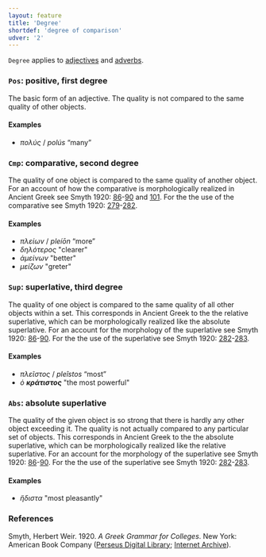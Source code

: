 ```yaml
---
layout: feature
title: 'Degree'
shortdef: 'degree of comparison'
udver: '2'
---
```


`Degree` applies to <a href="http://universaldependencies.org/grc/pos/ADJ.html" target="_blank">adjectives</a> and <a href="http://universaldependencies.org/grc/pos/ADV.html" target="_blank">adverbs</a>.

### <a name="Pos">`Pos`</a>: positive, first degree

The basic form of an adjective. The quality is not compared to the same quality of other objects.

#### Examples

* _πολύς_ / _polús_ “many”

### <a name="Cmp">`Cmp`</a>: comparative, second degree

The quality of one object is compared to the same quality of another
object. For an account of how the comparative is morphologically realized in Ancient Greek see Smyth 1920: <a href="http://www.perseus.tufts.edu/hopper/text?doc=Smyth+grammar+313&fromdoc=Perseus%3Atext%3A1999.04.0007" target="_blank">86</a>-<a href="http://www.perseus.tufts.edu/hopper/text?doc=Smyth+grammar+324&fromdoc=Perseus%3Atext%3A1999.04.0007" target="_blank">90</a> and <a href="http://www.perseus.tufts.edu/hopper/text?doc=Smyth+grammar+345&fromdoc=Perseus%3Atext%3A1999.04.0007" target="_blank">101</a>. For the the use of the comparative see Smyth 1920: <a href="http://www.perseus.tufts.edu/hopper/text?doc=Smyth+grammar+1066&fromdoc=Perseus%3Atext%3A1999.04.0007" target="_blank">279</a>-<a href="http://www.perseus.tufts.edu/hopper/text?doc=Smyth+grammar+1084&fromdoc=Perseus%3Atext%3A1999.04.0007" target="_blank">282</a>.

#### Examples

* _πλείων_ / _pleíōn_ “more”
* _δηλότερος_ "clearer"
* _ἀμείνων_ "better"
* _μείζων_ "greter"

### <a name="Sup">`Sup`</a>: superlative, third degree

The quality of one object is compared to the same quality of all other
objects within a set. This corresponds in Ancient Greek to the the relative superlative, which can be morphologically realized like the absolute superlative. For an account for the morphology of the superlative see Smyth 1920: <a href="http://www.perseus.tufts.edu/hopper/text?doc=Smyth+grammar+313&fromdoc=Perseus%3Atext%3A1999.04.0007" target="_blank">86</a>-<a href="http://www.perseus.tufts.edu/hopper/text?doc=Smyth+grammar+324&fromdoc=Perseus%3Atext%3A1999.04.0007" target="_blank">90</a>. For the the use of the superlative see Smyth 1920: <a href="http://www.perseus.tufts.edu/hopper/text?doc=Smyth+grammar+1085&fromdoc=Perseus%3Atext%3A1999.04.0007" target="_blank">282</a>-<a href="http://www.perseus.tufts.edu/hopper/text?doc=Smyth+grammar+1093&fromdoc=Perseus%3Atext%3A1999.04.0007" target="_blank">283</a>.

#### Examples

* _πλεῖστος_ / _pleîstos_ “most”
* _ὁ_ <b>_κράτιστος_</b> "the most powerful"

### <a name="Abs">`Abs`</a>: absolute superlative

The quality of the given object is so strong that there is hardly any other object
exceeding it. The quality is not actually compared to any particular
set of objects. This corresponds in Ancient Greek to the the absolute superlative, which can be morphologically realized like the relative superlative. For an account for the morphology of the superlative see Smyth 1920: <a href="http://www.perseus.tufts.edu/hopper/text?doc=Smyth+grammar+313&fromdoc=Perseus%3Atext%3A1999.04.0007" target="_blank">86</a>-<a href="http://www.perseus.tufts.edu/hopper/text?doc=Smyth+grammar+324&fromdoc=Perseus%3Atext%3A1999.04.0007" target="_blank">90</a>. For the the use of the superlative see Smyth 1920: <a href="http://www.perseus.tufts.edu/hopper/text?doc=Smyth+grammar+1085&fromdoc=Perseus%3Atext%3A1999.04.0007" target="_blank">282</a>-<a href="http://www.perseus.tufts.edu/hopper/text?doc=Smyth+grammar+1093&fromdoc=Perseus%3Atext%3A1999.04.0007" target="_blank">283</a>.

#### Examples

* _ἥδιστα_ "most pleasantly"

### References

Smyth, Herbert Weir. 1920. _A Greek Grammar for Colleges_. New York: American Book Company (<a href="http://www.perseus.tufts.edu/hopper/text?doc=Smyth+grammar+1&fromdoc=Perseus%3Atext%3A1999.04.0007" target="_blank">Perseus Digital Library</a>;
<a href="https://archive.org/details/agreekgrammarfo02smytgoog" target="_blank">Internet Archive</a>).
<!-- Interlanguage links updated Po 6. listopadu 2023, 21:41:41 CET -->
